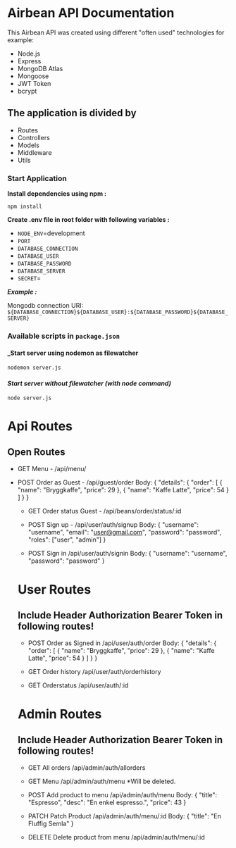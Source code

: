 # Airbean API Documentation

This Airbean API was created using different "often used" technologies for example:

- Node.js
- Express
- MongoDB Atlas
- Mongoose
- JWT Token
- bcrypt

## The application is divided by

- Routes
- Controllers
- Models
- Middleware
- Utils

### Start Application

**Install dependencies using npm :**

`npm install`

**Create .env file in root folder with following variables :**

- `NODE_ENV`=development
- `PORT`
- `DATABASE_CONNECTION`
- `DATABASE_USER`
- `DATABASE_PASSWORD`
- `DATABASE_SERVER`
- `SECRET`=<JWTSECRET>

**_Example :_**

Mongodb connection URI:
`${DATABASE_CONNECTION}${DATABASE_USER}:${DATABASE_PASSWORD}${DATABASE_SERVER}`

### Available scripts in `package.json`

#### \_Start server using nodemon as filewatcher

`nodemon server.js`

#### _Start server without filewatcher (with node command)_

`node server.js`

# Api Routes

## Open Routes

- GET Menu - /api/menu/

- POST Order as Guest - /api/guest/order
  Body:
  {
  "details": {
  "order": [
  {
  "name": "Bryggkaffe",
  "price": 29
  },
  {
  "name": "Kaffe Latte",
  "price": 54
  }
  ]
  }
  }

  - GET Order status Guest - /api/beans/order/status/:id

  - POST Sign up - /api/user/auth/signup
    Body:
    {
    "username": "username",
    "email": "user@gmail.com",
    "password": "password",
    "roles": ["user", "admin"]
    }

  - POST Sign in /api/user/auth/signin
    Body:
    {
    "username": "username",
    "password": "password"
    }

  # User Routes

  ## Include Header Authorization Bearer Token in following routes!

  - POST Order as Signed in /api/user/auth/order
    Body:
    {
    "details": {
    "order": [
    {
    "name": "Bryggkaffe",
    "price": 29
    },
    {
    "name": "Kaffe Latte",
    "price": 54
    }
    ]
    }
    }

  - GET Order history /api/user/auth/orderhistory

  - GET Orderstatus /api/user/auth/:id

  # Admin Routes

  ## Include Header Authorization Bearer Token in following routes!

  - GET All orders /api/admin/auth/allorders

  - GET Menu /api/admin/auth/menu \*Will be deleted.

  - POST Add product to menu /api/admin/auth/menu
    Body:
    {
    "title": "Espresso",
    "desc": "En enkel espresso.",
    "price": 43
    }

  - PATCH Patch Product /api/admin/auth/menu/:id
    Body:
    {
    "title": "En Fluffig Semla"
    }

  - DELETE Delete product from menu /api/admin/auth/menu/:id
